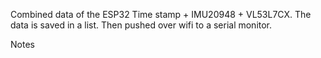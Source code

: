 Combined data of the ESP32 Time stamp + IMU20948 + VL53L7CX. 
The data is saved in a list. 
Then pushed over wifi to a serial monitor. 






Notes



